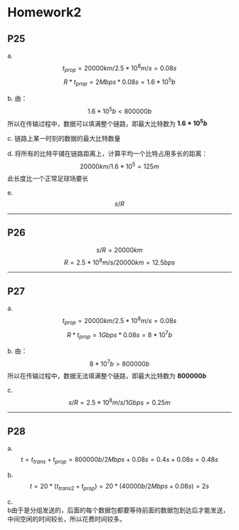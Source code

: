 <script type="text/javascript" src="http://cdn.mathjax.org/mathjax/latest/MathJax.js?config=default"></script>

# Homework2
## P25
a.
$$t_{prop} = 20000km / 2.5 * 10^8m/s = 0.08s$$
$$R*t_{prop} = 2Mbps * 0.08s = 1.6 * 10^5b$$

b. 由：
$$ 1.6 * 10^5b < 800000b$$
所以在传输过程中，数据可以填满整个链路，即最大比特数为 **$1.6 * 10^5b$**

c. 链路上某一时刻的数据的最大比特数量

d. 将所有的比特平铺在链路距离上，计算平均一个比特占用多长的距离：
$$ 20000km / 1.6*10^5 = 125m $$
此长度比一个正常足球场要长

e. 
$$ s/R $$

---
## P26
$$ s/R = 20000km $$
$$ R = 2.5 * 10^8m/s / 20000km = 12.5bps$$

---
## P27
a. 
$$t_{prop} = 20000km / 2.5 * 10^8m/s = 0.08s$$
$$R*t_{prop} = 1Gbps * 0.08s = 8 * 10^7b$$

b. 由：
$$ 8 * 10^7b > 800000b$$
所以在传输过程中，数据无法填满整个链路，即最大比特数为 **$800000b$**

c.
$$ s/R = 2.5 * 10^8m/s / 1Gbps = 0.25m $$

---
## P28
a. 
$$ t = t_{trans}+t_{prop} = 800000b/2Mbps + 0.08s = 0.4s + 0.08s = 0.48s$$

b. 
$$ t = 20 * (t_{trans2}+t_{prop}) = 20 * (40000b/2Mbps + 0.08s) = 2s$$

c.  
b由于是分组发送的，后面的每个数据包都要等待前面的数据包到达后才能发送，中间空闲的时间较长，所以花费时间较多。
